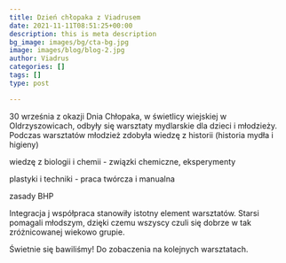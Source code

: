```yaml
---
title: Dzień chłopaka z Viadrusem
date: 2021-11-11T08:51:25+00:00
description: this is meta description
bg_image: images/bg/cta-bg.jpg
image: images/blog/blog-2.jpg
author: Viadrus
categories: []
tags: []
type: post

---
```

30 września z okazji Dnia Chłopaka, w świetlicy wiejskiej w Oldrzyszowicach, odbyły się warsztaty mydlarskie dla dzieci i młodzieży. Podczas warsztatów młodzież zdobyła wiedzę z historii (historia mydła i higieny)

wiedzę z biologii i chemii - związki chemiczne, eksperymenty

plastyki i techniki - praca twórcza i manualna

zasady BHP

Integracja j współpraca stanowiły istotny element warsztatów. Starsi pomagali młodszym, dzięki czemu wszyscy czuli się dobrze w tak zróżnicowanej wiekowo grupie.

Świetnie się bawiliśmy! Do zobaczenia na kolejnych warsztatach.